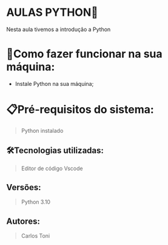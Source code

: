 # AULAS PYTHON🚀
Nesta aula tivemos a introduçâo a Python


# 🔌Como fazer funcionar na sua máquina:

- Instale Python na sua máquina;


# 📋Pré-requisitos do sistema:

> Python instalado
> 

## 🛠️Tecnologias utilizadas:

> Editor de código
> Vscode
> 

## Versões:

> Python 3.10
> 

## Autores:

> Carlos Toni
>
